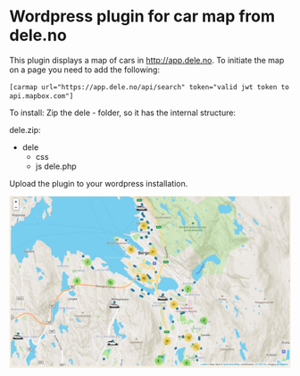 Wordpress plugin for car map from dele.no
=========================================

This plugin displays a map of cars in http://app.dele.no. To initiate the map
on a page you need to add the following:

```
[carmap url="https://app.dele.no/api/search" token="valid jwt token to api.mapbox.com"]
```

To install: Zip the dele - folder, so it has the internal structure:

dele.zip:
  - dele
    - css
    - js
    dele.php

Upload the plugin to your wordpress installation.

![Screenshot](docs/img/screenshot.png?raw=true "Screenshot of map view")